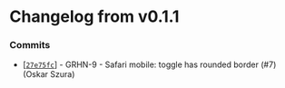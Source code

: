 # Changelog from v0.1.1
### Commits
* [[`27e75fc`](http://github.com/oskarszura/graphen/commit/27e75fcdcc11aa7c8b46f8412abb8196abca7ecc)] - GRHN-9 - Safari mobile: toggle has rounded border (#7) (Oskar Szura)